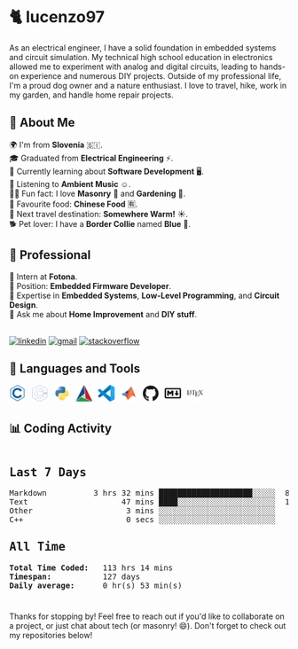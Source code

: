 # :cat2: lucenzo97

As an electrical engineer, I have a solid foundation in embedded systems and circuit simulation. My technical high school education in electronics allowed me to experiment with analog and digital circuits, leading to hands-on experience and numerous DIY projects.
Outside of my professional life, I'm a proud dog owner and a nature enthusiast. I love to travel, hike, work in my garden, and handle home repair projects.

## 🌟 About Me
🌍 I'm from **Slovenia** 🇸🇮.<br>
🎓 Graduated from **Electrical Engineering** :zap:.<br>
🌱 Currently learning about **Software Development** :desktop_computer:.<br>
🎵 Listening to **Ambient Music** :relaxed:.<br>
🚴‍♂️ Fun fact: I love **Masonry** :bricks: and **Gardening** :house_with_garden:.<br>
🍣 Favourite food: **Chinese Food** :u6709:.<br>
🛫 Next travel destination: **Somewhere Warm!** :sunny:.<br>
🐕 Pet lover: I have a **Border Collie** named **Blue** :smiling_face_with_three_hearts:.<br>

## 💼 Professional
🔭 Intern at **Fotona**.<br>
💼 Position: **Embedded Firmware Developer**.<br>
📜 Expertise in **Embedded Systems**, **Low-Level Programming**, and **Circuit Design**.<br>
💬 Ask me about **Home Improvement** and **DIY stuff**.<br>
<br>

<p align="left">
  <a href="https://www.linkedin.com/in/luka-gacnik-52a820139">
     <img alt="linkedin" title="LinkedIn" src="https://custom-icon-badges.herokuapp.com/badge/LinkedIn-Luka%20Gacnik-blue?logo=linkedin&logoColor=white&style=flat-square" height="30"/></a>
  <a href="mailto:lgacnik97@gmail.com">
     <img alt="gmail" title="Gmail" src="https://custom-icon-badges.herokuapp.com/badge/Gmail-lgacnik97%40gmail.com-red?logo=gmail&logoColor=white&style=flat-square" height="30"/></a>
  <a href="https://electronics.stackexchange.com/users/133145/mucaginger">
    <img alt="stackoverflow" title="StackOverflow" src="https://custom-icon-badges.herokuapp.com/badge/StackOverflow-MucaGinger-orange?logo=stackoverflow&logoColor=white&style=flat-square" height="30"/></a>
</p>

## 🧰 Languages and Tools

<img align="left" alt="C" width="30px" style="padding-right:10px;" src="https://github.com/devicons/devicon/blob/v2.15.1/icons/c/c-line.svg" />
<img align="left" alt="C++" width="30px" style="padding-right:10px;" src="https://github.com/devicons/devicon/blob/v2.15.1/icons/cplusplus/cplusplus-line.svg" />
<img align="left" alt="Python" width="30px" style="padding-right:10px;" src="https://github.com/devicons/devicon/blob/v2.15.1/icons/python/python-original.svg" />
<img align="left" alt="CMake" width="30px" style="padding-right:10px;" src="https://github.com/devicons/devicon/blob/v2.15.1/icons/cmake/cmake-original.svg" />
<img align="left" alt="VSCode" width="30px" style="padding-right:10px;" src="https://github.com/devicons/devicon/blob/v2.15.1/icons/vscode/vscode-original.svg" />
<img align="left" alt="MATLAB" width="30px" style="padding-right:10px;" src="https://github.com/devicons/devicon/blob/v2.15.1/icons/matlab/matlab-original.svg" />
<img align="left" alt="GitHub" width="30px" style="padding-right:10px;" src="https://github.com/devicons/devicon/blob/v2.15.1/icons/github/github-original.svg" />
<img align="left" alt="Markdown" width="30px" style="padding-right:10px;" src="https://github.com/devicons/devicon/blob/v2.15.1/icons/markdown/markdown-original.svg" />
<img align="left" alt="LaTex" width="30px" style="padding-right:10px;" src="https://github.com/devicons/devicon/blob/v2.15.1/icons/latex/latex-original.svg" />
<br>
<br>

## 📊 Coding Activity

<!--WakaTime-Start-->
<pre><h2>Last 7 Days</h2>Markdown          3 hrs 32 mins ████████████████████░░░░░  80.85 %</br>Text                    47 mins ████░░░░░░░░░░░░░░░░░░░░░  17.90 %</br>Other                    3 mins ░░░░░░░░░░░░░░░░░░░░░░░░░   1.22 %</br>C++                      0 secs ░░░░░░░░░░░░░░░░░░░░░░░░░   0.03 %</br><h2>All Time</h2><strong>Total Time Coded:   </strong>113 hrs 14 mins</br><strong>Timespan:           </strong>127 days</br><strong>Daily average:      </strong>0 hr(s) 53 min(s)</pre>
<!--WakaTime-End-->

#

Thanks for stopping by! Feel free to reach out if you'd like to collaborate on a project, or just chat about tech (or masonry! 😄). Don't forget to check out my repositories below!

<!--
When you have multiple repositories with multiple languages you can use Github Status Bars: https://github.com/anuraghazra/github-readme-stats#repo-card-exclusive-options
To further enhance your profile page repository check all these next-level repos from other users: https://github.com/abhisheknaiidu/awesome-github-profile-readme
An additional emoji picker comes handy: https://github-emoji-picker.rickstaa.dev
-->
